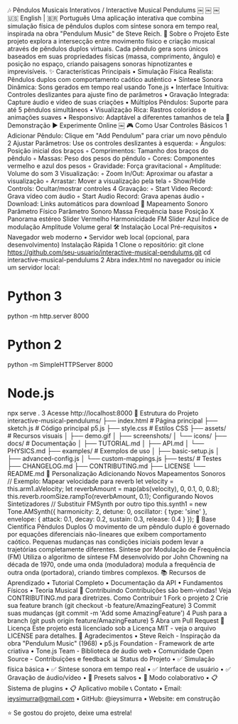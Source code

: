 🎶 Pêndulos Musicais Interativos / Interactive Musical Pendulums
￼ ￼ ￼
🇺🇸 English | 🇧🇷 Português
Uma aplicação interativa que combina simulação física de pêndulos duplos com síntese sonora em tempo real, inspirada na obra "Pendulum Music" de Steve Reich.
🎯 Sobre o Projeto
Este projeto explora a intersecção entre movimento físico e criação musical através de pêndulos duplos virtuais. Cada pêndulo gera sons únicos baseados em suas propriedades físicas (massa, comprimento, ângulo) e posição no espaço, criando paisagens sonoras hipnotizantes e imprevisíveis.
✨ Características Principais
	•	Simulação Física Realista: Pêndulos duplos com comportamento caótico autêntico
	•	Síntese Sonora Dinâmica: Sons gerados em tempo real usando Tone.js
	•	Interface Intuitiva: Controles deslizantes para ajuste fino de parâmetros
	•	Gravação Integrada: Capture áudio e vídeo de suas criações
	•	Múltiplos Pêndulos: Suporte para até 5 pêndulos simultâneos
	•	Visualização Rica: Rastros coloridos e animações suaves
	•	Responsivo: Adaptável a diferentes tamanhos de tela
🚀 Demonstração
▶️ Experimente Online
￼
🎮 Como Usar
Controles Básicos
	1	Adicionar Pêndulo: Clique em "Add Pendulum" para criar um novo pêndulo
	2	Ajustar Parâmetros: Use os controles deslizantes à esquerda:
	◦	Ângulos: Posição inicial dos braços
	◦	Comprimentos: Tamanho dos braços do pêndulo
	◦	Massas: Peso dos pesos do pêndulo
	◦	Cores: Componentes vermelho e azul dos pesos
	◦	Gravidade: Força gravitacional
	◦	Amplitude: Volume do som
	3	Visualização:
	◦	Zoom In/Out: Aproximar ou afastar a visualização
	◦	Arrastar: Mover a visualização pela tela
	◦	Show/Hide Controls: Ocultar/mostrar controles
	4	Gravação:
	◦	Start Video Record: Grava vídeo com áudio
	◦	Start Audio Record: Grava apenas áudio
	◦	Download: Links automáticos para download
🎵 Mapeamento Sonoro
Parâmetro Físico
Parâmetro Sonoro
Massa
Frequência base
Posição X
Panorama estéreo
Slider Vermelho
Harmonicidade FM
Slider Azul
Índice de modulação
Amplitude
Volume geral
🛠️ Instalação Local
Pré-requisitos
	•	Navegador web moderno
	•	Servidor web local (opcional, para desenvolvimento)
Instalação Rápida
	1	Clone o repositório:
git clone https://github.com/seu-usuario/interactive-musical-pendulums.git
cd interactive-musical-pendulums
	2	Abra index.html no navegador ou inicie um servidor local:
# Python 3
python -m http.server 8000

# Python 2
python -m SimpleHTTPServer 8000

# Node.js
npx serve .
	3	Acesse http://localhost:8000
📁 Estrutura do Projeto
interactive-musical-pendulums/
├── index.html              # Página principal
├── sketch.js              # Código principal p5.js
├── style.css              # Estilos CSS
├── assets/                # Recursos visuais
│   ├── demo.gif
│   ├── screenshots/
│   └── icons/
├── docs/                  # Documentação
│   ├── TUTORIAL.md
│   ├── API.md
│   └── PHYSICS.md
├── examples/              # Exemplos de uso
│   ├── basic-setup.js
│   ├── advanced-config.js
│   └── custom-mappings.js
├── tests/                 # Testes
├── CHANGELOG.md
├── CONTRIBUTING.md
├── LICENSE
└── README.md
🎨 Personalização
Adicionando Novos Mapeamentos Sonoros
// Exemplo: Mapear velocidade para reverb
let velocity = this.arm1.aVelocity;
let reverbAmount = map(abs(velocity), 0, 0.1, 0, 0.8);
this.reverb.roomSize.rampTo(reverbAmount, 0.1);
Configurando Novos Sintetizadores
// Substituir FMSynth por outro tipo
this.synth1 = new Tone.AMSynth({
  harmonicity: 2,
  detune: 0,
  oscillator: { type: 'sine' },
  envelope: {
    attack: 0.1,
    decay: 0.2,
    sustain: 0.3,
    release: 0.4
  }
});
🔬 Base Científica
Pêndulos Duplos
O movimento de um pêndulo duplo é governado por equações diferenciais não-lineares que exibem comportamento caótico. Pequenas mudanças nas condições iniciais podem levar a trajetórias completamente diferentes.
Síntese por Modulação de Frequência (FM)
Utiliza o algoritmo de síntese FM desenvolvido por John Chowning na década de 1970, onde uma onda (moduladora) modula a frequência de outra onda (portadora), criando timbres complexos.
📚 Recursos de Aprendizado
	•	Tutorial Completo
	•	Documentação da API
	•	Fundamentos Físicos
	•	Teoria Musical
🤝 Contribuindo
Contribuições são bem-vindas! Veja CONTRIBUTING.md para diretrizes.
Como Contribuir
	1	Fork o projeto
	2	Crie sua feature branch (git checkout -b feature/AmazingFeature)
	3	Commit suas mudanças (git commit -m 'Add some AmazingFeature')
	4	Push para a branch (git push origin feature/AmazingFeature)
	5	Abra um Pull Request
📄 Licença
Este projeto está licenciado sob a Licença MIT - veja o arquivo LICENSE para detalhes.
🙏 Agradecimentos
	•	Steve Reich - Inspiração da obra "Pendulum Music" (1968)
	•	p5.js Foundation - Framework de arte criativa
	•	Tone.js Team - Biblioteca de áudio web
	•	Comunidade Open Source - Contribuições e feedback
📊 Status do Projeto
	•	✅ Simulação física básica
	•	✅ Síntese sonora em tempo real
	•	✅ Interface de usuário
	•	✅ Gravação de áudio/vídeo
	•	🔄 Presets salvos
	•	🔄 Modo colaborativo
	•	📋 Sistema de plugins
	•	📋 Aplicativo mobile
📞 Contato
	•	Email: ieysimurra@gmail.com
	•	GitHub: @ieysimurra
	•	Website: em construção

⭐ Se gostou do projeto, deixe uma estrela!
